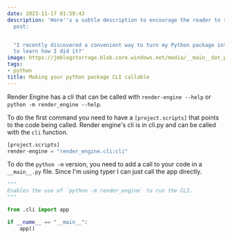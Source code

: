 ```yaml
---
date: 2023-11-17 01:59:43
description: 'Here''s a subtle description to encourage the reader to read the blog
  post:


  "I recently discovered a convenient way to turn my Python package into a CLI. Want
  to learn how I did it?'
image: https://jmblogstorrage.blob.core.windows.net/media/__main__dot_py.png
tags:
- python
title: Making your python package CLI callable
---
```


Render Engine has a cli that can be called with `render-engine --help` or `python -m render_engine --help`.

To do the first command you need to have a `[project.scripts]` that points to the code being called. Render engine's cli is in cli.py and can be called with the `cli` function.

```python
[project.scripts]
render-engine = "render_engine.cli:cli"

```

To do the `python -m` version, you need to add a call to your code in a `__main__.py` file.  Since I'm using typer I can just call the app directly.

```python
"""
Enables the use of `python -m render_engine` to run the CLI.
"""

from .cli import app

if __name__ == "__main__":
    app()
```
